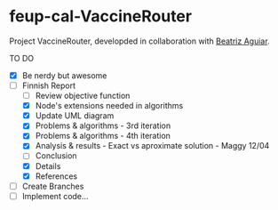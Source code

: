 # feup-cal-VaccineRouter


Project VaccineRouter, developded in collaboration with [Beatriz Aguiar](https://github.com/beatriz-ag).


TO DO
- [x] Be nerdy but awesome
- [ ] Finnish Report
  - [ ] Review objective function
  - [X] Node's extensions needed in algorithms
  - [x] Update UML diagram
  - [x] Problems & algorithms - 3rd iteration              
  - [x] Problems & algorithms - 4th iteration             
  - [x] Analysis & results - Exact vs aproximate solution  - Maggy 12/04
  - [ ] Conclusion   
  - [x] Details      
  - [x] References   
- [ ] Create Branches
- [ ] Implement code...
